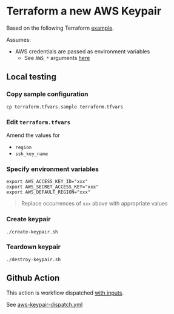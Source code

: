 # Terraform a new AWS Keypair

Based on the following Terraform [example](https://github.com/cloudposse/terraform-aws-key-pair#usage).

Assumes:

* AWS credentials are passed as environment variables
  * See `AWS_*` arguments [here](https://registry.terraform.io/providers/hashicorp/aws/latest/docs#environment-variables)


## Local testing

### Copy sample configuration

```
cp terraform.tfvars.sample terraform.tfvars
```

### Edit `terraform.tfvars`

Amend the values for

* `region`
* `ssh_key_name`


### Specify environment variables

```
export AWS_ACCESS_KEY_ID="xxx"
export AWS_SECRET_ACCESS_KEY="xxx"
export AWS_DEFAULT_REGION="xxx"
```
> Replace occurrences of `xxx` above with appropriate values

### Create keypair

```
./create-keypair.sh
```

### Teardown keypair

```
./destroy-keypair.sh
```


## Github Action

This action is workflow dispatched [with inputs](https://docs.github.com/en/actions/using-workflows/workflow-syntax-for-github-actions#onworkflow_dispatchinputs).

See [aws-keypair-dispatch.yml](https://github.com/clicktruck/aws-actions/actions/workflows/aws-keypair-dispatch.yml)
